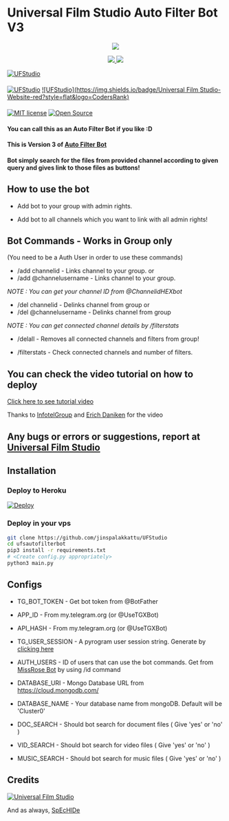 # Universal Film Studio Auto Filter Bot V3

<p align="center">
  <a href="https://www.python.org">
    <img src="http://ForTheBadge.com/images/badges/made-with-python.svg">

  </a>
</p>
<p align="center">
  <a href="https://github.com/jinspalakkattu/UFStudio/stargazers">
    <img src="https://img.shields.io/github/stars/jinspalakkattu/UFStudio?style=social">

  </a>
  
  <a href="https://github.com/jinspalakkattu/UFStudio/fork">
    <img src="https://img.shields.io/github/forks/jinspalakkattu/UFStudio?label=Fork&style=social">

  </a>  
</p>

[![UFStudio](https://img.shields.io/badge/UniversalFilmStudio-Channel-orange?style=for-the-badge&logo=telegram)](https://telegram.dog/UFStudio2)  
ㅤㅤㅤㅤㅤㅤㅤ  
[![UFStudio](https://img.shields.io/badge/UniversalFilmStudio-Support-red?style=flat&logo=telegram)](https://telegram.dog/lnc3f3r)  [![UFStudio](https://img.shields.io/badge/Universal Film Studio-Website-red?style=flat&logo=CodersRank)](https://telegram.dog/lnc3f3r)  
ㅤㅤㅤㅤㅤㅤㅤ  
[![MIT license](https://img.shields.io/badge/License-MIT-blue?style=flat)](https://github.com/jinspalakkattu/UFStudio/blob/main/LICENSE)  [![Open Source](https://badges.frapsoft.com/os/v2/open-source.svg?v=103)](https://github.com/jinspalakkattu/UFStudio)





#### You can call this as an Auto Filter Bot if you like :D
#### This is Version 3 of [Auto Filter Bot](https://github.com/jinspalakkattu/UFStudio)
#### Bot simply search for the files from provided channel according to given query and gives link to those files as buttons!

## How to use the bot
* Add bot to your group with admin rights.

* Add bot to all channels which you want to link with all admin rights!

## Bot Commands - Works in Group only

(You need to be a Auth User in order to use these commands)

* /add channelid  -  Links channel to your group.
or
* /add @channelusername - Links channel to your group.

<i>NOTE : You can get your channel ID from @ChannelidHEXbot </i>


* /del channelid  -  Delinks channel from group
or
* /del @channelusername  -  Delinks channel from group

<i>NOTE : You can get connected channel details by /filterstats </i>


* /delall  -  Removes all connected channels and filters from group!

* /filterstats  -  Check connected channels and number of filters.

## You can check the video tutorial on how to deploy

[Click here to see tutorial video](https://youtu.be/zum9AUlOgtQ)

Thanks to [InfotelGroup](https://telegram.dog/InFoTelGroup) and [Erich Daniken](https://telegram.dog/ErichDaniken) for the video

## Any bugs or errors or suggestions, report at [Universal Film Studio](https://telegram.dog/lnc3f3r)


## Installation

### Deploy to Heroku
[![Deploy](https://www.herokucdn.com/deploy/button.svg)](https://heroku.com/deploy?template=https://github.com/jinspalakkattu/UFStudio)

### Deploy in your vps
```sh
git clone https://github.com/jinspalakkattu/UFStudio
cd ufsautofilterbot
pip3 install -r requirements.txt
# <Create config.py appropriately>
python3 main.py
```

## Configs

* TG_BOT_TOKEN  - Get bot token from @BotFather

* APP_ID        - From my.telegram.org (or @UseTGXBot)

* API_HASH      - From my.telegram.org (or @UseTGXBot)

* TG_USER_SESSION  - A pyrogram user session string. Generate by [clicking here](https://repl.it/@prgofficial/String-Gen)

* AUTH_USERS  - ID of users that can use the bot commands. Get from [MissRose Bot](https://telegram.dog/MissRose_bot) by using /id command

* DATABASE_URI  - Mongo Database URL from https://cloud.mongodb.com/

* DATABASE_NAME  - Your database name from mongoDB. Default will be 'Cluster0'

* DOC_SEARCH  - Should bot search for document files ( Give 'yes' or 'no' )

* VID_SEARCH  - Should bot search for video files ( Give 'yes' or 'no' )

* MUSIC_SEARCH  - Should bot search for music files ( Give 'yes' or 'no' )

## Credits

[![Universal Film Studio](https://img.shields.io/badge/Pyrogram%20-%23F37626.svg?&style=for-the-badge&logo=telegram&logoColor=white)](https://github.com/pyrogram/pyrogram)

And as always, [SpEcHlDe](https://telegram.dog/SpEcHlDe)

